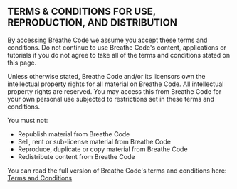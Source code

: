 ## TERMS & CONDITIONS FOR USE, REPRODUCTION, AND DISTRIBUTION

By accessing Breathe Code we assume you accept these terms and conditions. Do not continue to use Breathe Code's content, applications or tutorials if you do not agree to take all of the terms and conditions stated on this page.

Unless otherwise stated, Breathe Code and/or its licensors own the intellectual property rights for all material on Breathe Code. All intellectual property rights are reserved. You may access this from Breathe Code for your own personal use subjected to restrictions set in these terms and conditions.

You must not:

*   Republish material from Breathe Code
*   Sell, rent or sub-license material from Breathe Code
*   Reproduce, duplicate or copy material from Breathe Code
*   Redistribute content from Breathe Code

You can read the full version of Breathe Code's terms and conditions here: [Terms and Conditions](http://breatheco.de/terms-and-conditions)
